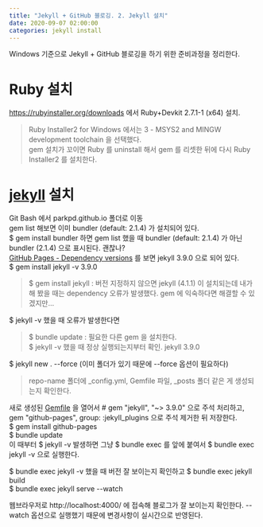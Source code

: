 ```yaml
---
title: "Jekyll + GitHub 블로깅. 2. Jekyll 설치"
date: 2020-09-07 02:00:00
categories: jekyll install
---
```

Windows 기준으로 Jekyll + GitHub 블로깅을 하기 위한 준비과정을 정리한다.  
# Ruby 설치
<https://rubyinstaller.org/downloads> 에서 Ruby+Devkit 2.7.1-1 (x64) 설치.  
> Ruby Installer2 for Windows 에서는 3 - MSYS2 and MINGW development toolchain 을 선택했다.  
> gem 설치가 꼬이면 Ruby 를 uninstall 해서 gem 를 리셋한 뒤에 다시 Ruby Installer2 를 설치한다.  

# [jekyll](https://jekyllrb.com) 설치
Git Bash 에서 parkpd.github.io 폴더로 이동  
gem list 해보면 이미 bundler (default: 2.1.4) 가 설치되어 있다.  
$ gem install bundler 하면 gem list 했을 때 bundler (default: 2.1.4) 가 아닌 bundler (2.1.4) 으로 표시된다. 괜찮나?  
[GitHub Pages - Dependency versions](https://pages.github.com/versions) 를 보면 jekyll 3.9.0 으로 되어 있다.  
$ gem install jekyll -v 3.9.0
> $ gem install jekyll : 버전 지정하지 않으면 jekyll (4.1.1) 이 설치되는데 내가 해 봤을 때는 dependency 오류가 발생했다. gem 에 익숙하다면 해결할 수 있겠지만...  

$ jekyll -v 했을 때 오류가 발생한다면
> $ bundle update : 필요한 다른 gem 을 설치한다.  
> $ jekyll -v 했을 때 정상 실행되는지부터 확인. jekyll 3.9.0  

$ jekyll new . --force (이미 폴더가 있기 때문에 --force 옵션이 필요하다)  
> repo-name 폴더에 _config.yml, Gemfile 파일, _posts 폴더 같은 게 생성되는지 확인한다.

새로 생성된 [Gemfile](https://bundler.io/v2.1/gemfile.html) 을 열어서 \# gem "jekyll", "~> 3.9.0" 으로 주석 처리하고, gem "github-pages", group: :jekyll_plugins 으로 주석 제거한 뒤 저장한다.  
$ gem install github-pages  
$ bundle update  
이 때부터 $ jekyll -v 발생하면 그냥 $ bundle exec 를 앞에 붙여서 $ bundle exec jekyll -v 으로 실행한다.  

$ bundle exec jekyll -v 했을 때 버전 잘 보이는지 확인하고
$ bundle exec jekyll build  
$ bundle exec jekyll serve --watch  

웹브라우저로 http://localhost:4000/ 에 접속해 블로그가 잘 보이는지 확인한다. --watch 옵션으로 실행했기 때문에 변경사항이 실시간으로 반영된다.